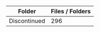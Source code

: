 | Folder       |   Files / Folders |
|--------------|-------------------|
| Discontinued |               296 |